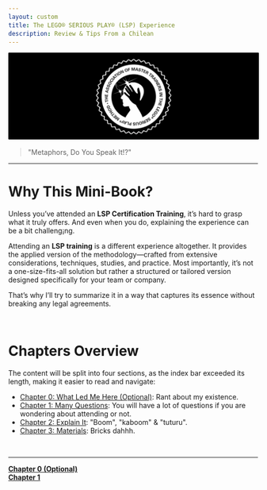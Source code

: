 ```yaml
---
layout: custom
title: The LEGO® SERIOUS PLAY® (LSP) Experience
description: Review & Tips From a Chilean
---
```


<img class="myImg" src="../images/headers/black-lsp-master-trainers-association-logo.png" alt="https://wallpapers.com/wallpapers/lego-star-wars-1920-x-1200-rct4ulve5dbdfj6n.html" style="border: 1px solid #000; border-radius: 1px; padding: 0px; cursor: pointer;">

>"Metaphors, Do You Speak It!?"

---

# Why This Mini-Book?

Unless you’ve attended an **LSP Certification Training**, it’s hard to grasp what it truly offers. And even when you do, explaining the experience can be a bit challeng¡ng.

Attending an **LSP training** is a different experience altogether. It provides the applied version of the methodology—crafted from extensive considerations, techniques, studies, and practice. Most importantly, it’s not a one-size-fits-all solution but rather a structured or tailored version designed specifically for your team or company.

That’s why I’ll try to summarize it in a way that captures its essence without breaking any legal agreements.

<br>

# Chapters Overview

The content will be split into four sections, as the index bar exceeded its length, making it easier to read and navigate:

- [Chapter 0: What Led Me Here (Optional)](/pages/lsp-chapter-0): Rant about my existence.
- [Chapter 1: Many Questions](/pages/lsp-chapter-1): You will have a lot of questions if you are wondering about attending or not.
- [Chapter 2: Explain It](/pages/lsp-chapter-2): "Boom", "kaboom" & "tuturu".
- [Chapter 3: Materials](/pages/lsp-chapter-3): Bricks dahhh.

<br>

---
<div class="ds-button-container">
  <a href="/pages/lsp-chapter-0" class="custom-button left"><strong>Chapter 0 (Optional)</strong></a>
</div>


<div class="ds-button-container">
  <a href="/pages/lsp-chapter-1" class="custom-button left"><strong>Chapter 1</strong></a>
</div>
